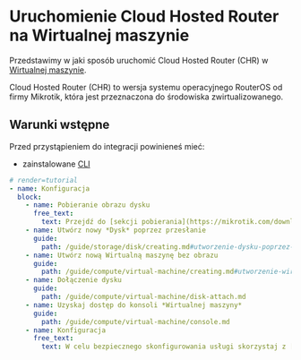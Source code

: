 # Uruchomienie Cloud Hosted Router na Wirtualnej maszynie

Przedstawimy w jaki sposób uruchomić Cloud Hosted Router (CHR) w [Wirtualnej maszynie](/resource/compute/virtual-machine.md).

Cloud Hosted Router (CHR) to wersja systemu operacyjnego RouterOS od firmy Mikrotik, która jest przeznaczona do środowiska zwirtualizowanego.

## Warunki wstępne

Przed przystąpieniem do integracji powinieneś mieć:

* zainstalowane [CLI](/h1-cli)

```yaml
# render=tutorial
- name: Konfiguracja
  block:
    - name: Pobieranie obrazu dysku 
      free_text:
        text: Przejdź do [sekcji pobierania](https://mikrotik.com/download) strony internetowej producenta Mikrotik. Odszukaj wybraną wersje typu "VHDX image" oprogramowania. Pobierz ją na lokalny komputer.
    - name: Utwórz nowy *Dysk* poprzez przesłanie
      guide:
        path: /guide/storage/disk/creating.md#utworzenie-dysku-poprzez-przeslanie
    - name: Utwórz nową Wirtualną maszynę bez obrazu
      guide: 
        path: /guide/compute/virtual-machine/creating.md#utworzenie-wirtualnej-maszyny-bez-zadnego-obrazu-użytkownika
    - name: Dołączenie dysku
      guide: 
        path: /guide/compute/virtual-machine/disk-attach.md
    - name: Uzyskaj dostęp do konsoli *Wirtualnej maszyny*
      guide: 
        path: /guide/compute/virtual-machine/console.md
    - name: Konfiguracja
      free_text: 
        text: W celu bezpiecznego skonfigurowania usługi skorzystaj z [dokumentacji producenta](https://wiki.mikrotik.com/wiki/Manual:Securing_Your_Router#Access_by_IP_address).
```

<!-- Network: https://app.asana.com/0/836013051111576/836509326193072 -->